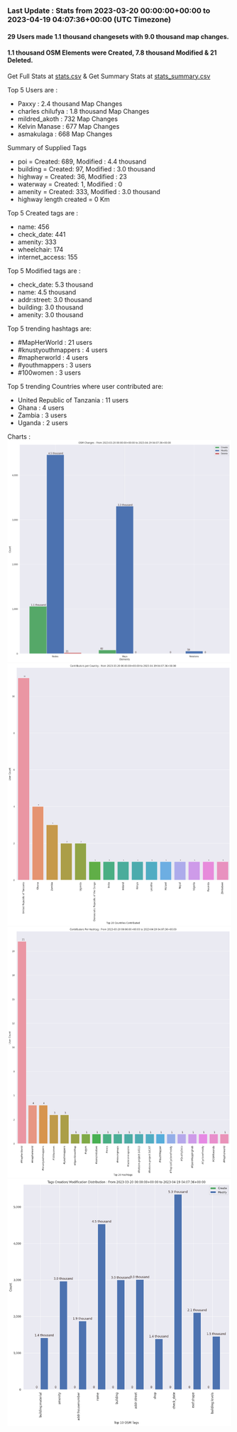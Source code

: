 ### Last Update : Stats from 2023-03-20 00:00:00+00:00 to 2023-04-19 04:07:36+00:00 (UTC Timezone)

#### 29 Users made 1.1 thousand changesets with 9.0 thousand map changes.
#### 1.1 thousand OSM Elements were Created, 7.8 thousand Modified & 21 Deleted.
Get Full Stats at [stats.csv](/stats/mapherworld/Daily/stats.csv)
 & Get Summary Stats at [stats_summary.csv](/stats/mapherworld/Daily/stats_summary.csv)

Top 5 Users are : 
- Paxxy : 2.4 thousand Map Changes
- charles chilufya : 1.8 thousand Map Changes
- mildred_akoth : 732 Map Changes
- Kelvin Manase : 677 Map Changes
- asmakulaga : 668 Map Changes

Summary of Supplied Tags
- poi = Created: 689, Modified : 4.4 thousand
- building = Created: 97, Modified : 3.0 thousand
- highway = Created: 36, Modified : 23
- waterway = Created: 1, Modified : 0
- amenity = Created: 333, Modified : 3.0 thousand
- highway length created = 0 Km


Top 5 Created tags are :
- name: 456
- check_date: 441
- amenity: 333
- wheelchair: 174
- internet_access: 155


Top 5 Modified tags are :
- check_date: 5.3 thousand
- name: 4.5 thousand
- addr:street: 3.0 thousand
- building: 3.0 thousand
- amenity: 3.0 thousand


Top 5 trending hashtags are:
- #MapHerWorld : 21 users
- #knustyouthmappers : 4 users
- #mapherworld : 4 users
- #youthmappers : 3 users
- #100women : 3 users


Top 5 trending Countries where user contributed are:
- United Republic of Tanzania : 11 users
- Ghana : 4 users
- Zambia : 3 users
- Uganda : 2 users


 Charts : 
![Alt text](./stats_osm_changes.png) 
![Alt text](./stats_users_per_country.png) 
![Alt text](./stats_users_per_hashtag.png) 
![Alt text](./stats_tags.png) 
